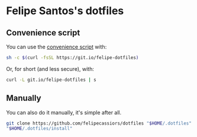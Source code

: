 # Felipe Santos's dotfiles

## Convenience script

You can use the [convenience script](./clone_and_install.sh) with:

```bash
sh -c $(curl -fsSL https://git.io/felipe-dotfiles)
```

Or, for short (and less secure), with:

```bash
curl -L git.io/felipe-dotfiles | s
```

## Manually

You can also do it manually, it's simple after all.

```bash
git clone https://github.com/felipecassiors/dotfiles "$HOME/.dotfiles"
"$HOME/.dotfiles/install"
```
